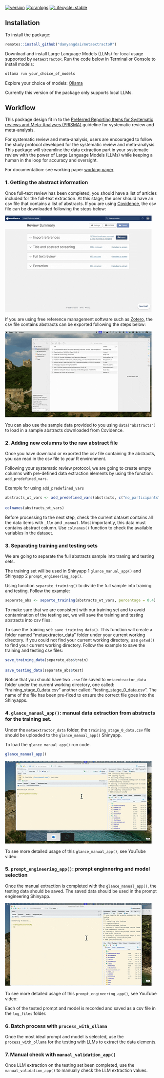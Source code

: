 
<!-- badges: start -->

[![version](http://www.r-pkg.org/badges/version/metaextractoR)](https://CRAN.R-project.org/package=metaextractoR)
[![cranlogs](http://cranlogs.r-pkg.org/badges/metaextractoR)](https://CRAN.R-project.org/package=metaextractoR)
[![Lifecycle:
stable](https://img.shields.io/badge/lifecycle-stable-brightgreen.svg)](https://lifecycle.r-lib.org/articles/stages.html)

<!-- badges: end -->

## Installation

To install the package:

``` r
remotes::install_github("danyangdai/metaextractoR")
```

Download and install Large Language Models (LLMs) for local usage
supported by `metaextractoR`. Run the code below in Terminal or Console
to install models:

``` r
ollama run your_choice_of_models
```

Explore your choice of models: [Ollama](https://ollama.com)

Currently this version of the package only supports local LLMs.

## Workflow

This package design fit in to the [Preferred Reporting Items for
Systematic reviews and Meta-Analyses
(PRISMA)](https://www.prisma-statement.org/) guideline for systematic
review and meta-analysis.

For systematic review and meta-analysis, users are encouraged to follow
the study protocol developed for the systematic review and
meta-analysis. This package will streamline the data extraction part in
your systematic review with the power of Large Language Models (LLMs)
while keeping a human in the loop for accuracy and oversight.

For documentation: see working paper [working paper]()

### 1. Getting the abstract information

Once full-text review has been completed, you should have a list of
articles included for the full-text extraction. At this stage, the user
should have an csv file that contains a list of abstracts. If you are
using [Covidence](https://www.covidence.org), the csv file can be
downloaded following the steps below:

![](man/figures/export_abs_1.gif)

If you are using free reference management software such as
[Zotero](https://www.zotero.org/), the csv file contains abstracts can
be exported following the steps below:

![](man/figures/export_abs_2.gif)

You can also use the sample data provided to you using
`data("abstracts")` to load in a sample abstracts downloaded from
Covidence.

### 2. Adding new columns to the raw abstract file

Once you have download or exported the csv file containing the
abstracts, you can read in the csv file to your R environment.

Following your systematic review protocol, we are going to create empty
columns with pre-defined data extraction elements by using the function:
`add_predefined_vars`.

Example for using `add_predefined_vars`

``` r
abstracts_wt_vars <- add_predefined_vars(abstracts, c("no_participants","no_aki","age_mean","age_sd"))

colnames(abstracts_wt_vars)
```

Before processing to the next step, check the current dataset contains
all the data items with `_llm` and `_manual`. Most importantly, this
data must contains abstract column. Use `colnames()` function to check
the available variables in the dataset.

### 3. Separating training and testing sets

We are going to separate the full abstracts sample into traning and
testing sets.

The training set will be used in Shinyapp 1 `glance_manual_app()` and
Shinyapp 2 `prompt_engineering_app()`.

Using function `separate_training()` to divide the full sample into
training and testing. Follow the example:

``` r
separate_abs <- separte_training(abstracts_wt_vars, percentage = 0.4)
```

To make sure that we are consistent with our training set and to avoid
contamination of the testing set, we will save the training and testing
abstracts into csv files.

To save the training set: `save_training_data()`. This function will
create a folder named “metaextractor_data” folder under your current
working directory. If you could not find your current working directory,
use `getwd()` to find your current working directory. Follow the example
to save the training and testing csv files:

``` r
save_training_data(separate_abs$train)

save_testing_data(separate_abs$test)
```

Notice that you should have two `.csv` file saved to
`metaextractor_data` folder under the current working directory, one
called: “training_stage_0_data.csv” another called:
“testing_stage_0_data.csv”. The name of the file has been pre-fixed to
ensure the correct file goes into the Shinyapps.

### 4. `glance_manual_app()`: manual data extraction from abstracts for the training set.

Under the `metaextractor_data` folder, the `training_stage_0_data.csv`
file should be uploaded to the `glance_manual_app()` Shinyapp.

To load the `glance_manual_app()` run code.

``` r
glance_manual_app()
```

![](man/figures/app1.gif)

To see more detailed usage of this `glance_manual_app()`, see YouTube
video:

### 5. `prompt_engineering_app()`: prompt enginnering and model selection

Once the manual extraction is completed with the `glance_manual_app()`,
the testing data should be saved. The saved data should be used in the
prompt engineering Shinyapp.

![](man/figures/app2.gif)

To see more detailed usage of this `prompt_engineering_app()`, see
YouTube video:

Each of the tested prompt and model is recorded and saved as a csv file
in the `log_files` folder.

### 6. Batch process with `process_with_ollama`

Once the most ideal prompt and model is selected, use the
`process_with_ollama` for the testing with LLMs to extract the data
elements.

### 7. Manual check with `manual_validation_app()`

Once LLM extraction on the testing set been completed, use the
`manual_validation_app()` to manually check the LLM extraction values.
